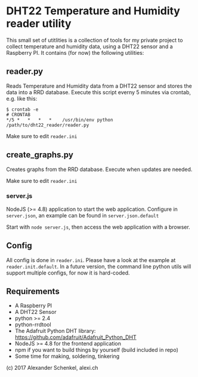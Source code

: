 DHT22 Temperature and Humidity reader utility
=============================================

This small set of utitlities is a collection of tools for my private project to collect temperature and humidity data, using a DHT22 sensor and a Raspberry PI.
It contains (for now) the following utilities:

reader.py
---------

Reads Temperature and Humidity data from a DHT22 sensor and stores the data into a RRD database.
Execute this script everny 5 minutes via crontab, e.g. like this:

```
$ crontab -e
# CRONTAB
*/5 *   *   *   *    /usr/bin/env python /path/to/dht22_reader/reader.py
```

Make sure to edit `reader.ini`

create_graphs.py
----------------

Creates graphs from the RRD database. Execute when updates are needed.

Make sure to edit `reader.ini`

### server.js

NodeJS (>= 4.8) application to start the web application. Configure in `server.json`, an example can be found in `server.json.default`

Start with `node server.js`, then access the web application with a browser.

Config
--------

All config is done in `reader.ini`. Please have a look at the example at `reader.init.default`.
In a future version, the command line python utils will support multiple configs, for now it is hard-coded.

Requirements
------------

* A Raspberry PI
* A DHT22 Sensor
* python >= 2.4
* python-rrdtool
* The Adafruit Python DHT library: https://github.com/adafruit/Adafruit_Python_DHT
* NodeJS >= 4.8 for the frontend application
* npm if you want to build things by yourself (build included in repo)
* Some time for making, soldering, tinkering



(c) 2017 Alexander Schenkel, alexi.ch

